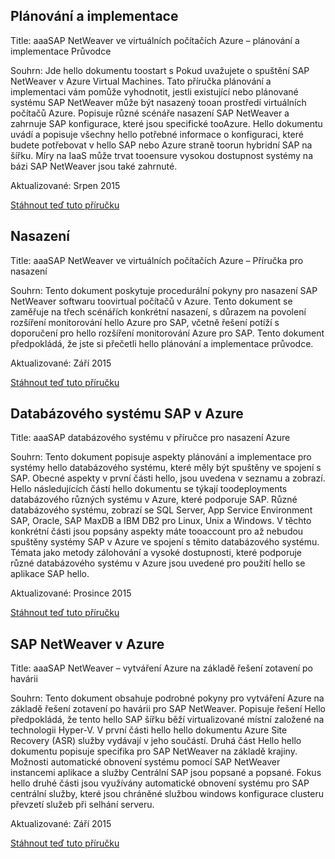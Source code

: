 
## <a name="planning-and-implementation"></a>Plánování a implementace
Title: aaaSAP NetWeaver ve virtuálních počítačích Azure – plánování a implementace Průvodce

Souhrn: Jde hello dokumentu toostart s Pokud uvažujete o spuštění SAP NetWeaver v Azure Virtual Machines. Tato příručka plánování a implementaci vám pomůže vyhodnotit, jestli existující nebo plánované systému SAP NetWeaver může být nasazený tooan prostředí virtuálních počítačů Azure. Popisuje různé scénáře nasazení SAP NetWeaver a zahrnuje SAP konfigurace, které jsou specifické tooAzure. Hello dokumentu uvádí a popisuje všechny hello potřebné informace o konfiguraci, které budete potřebovat v hello SAP nebo Azure straně toorun hybridní SAP na šířku. Míry na IaaS může trvat tooensure vysokou dostupnost systémy na bázi SAP NetWeaver jsou také zahrnuté.

Aktualizované: Srpen 2015

[Stáhnout teď tuto příručku](http://go.microsoft.com/fwlink/?LinkId=397963)

## <a name="deployment"></a>Nasazení
Title: aaaSAP NetWeaver ve virtuálních počítačích Azure – Příručka pro nasazení

Souhrn: Tento dokument poskytuje procedurální pokyny pro nasazení SAP NetWeaver softwaru toovirtual počítačů v Azure. Tento dokument se zaměřuje na třech scénářích konkrétní nasazení, s důrazem na povolení rozšíření monitorování hello Azure pro SAP, včetně řešení potíží s doporučení pro hello rozšíření monitorování Azure pro SAP. Tento dokument předpokládá, že jste si přečetli hello plánování a implementace průvodce.

Aktualizované: Září 2015

[Stáhnout teď tuto příručku](http://go.microsoft.com/fwlink/?LinkId=397964)

## <a name="sap-dbms-on-azure"></a>Databázového systému SAP v Azure
Title: aaaSAP databázového systému v příručce pro nasazení Azure

Souhrn: Tento dokument popisuje aspekty plánování a implementace pro systémy hello databázového systému, které měly být spuštěny ve spojení s SAP. Obecné aspekty v první části hello, jsou uvedena v seznamu a zobrazí. Hello následujících částí hello dokumentu se týkají toodeployments databázového různých systému v Azure, které podporuje SAP. Různé databázového systému, zobrazí se SQL Server, App Service Environment SAP, Oracle, SAP MaxDB a IBM DB2 pro Linux, Unix a Windows. V těchto konkrétní části jsou popsány aspekty máte tooaccount pro až nebudou spuštěny systémy SAP v Azure ve spojení s těmito databázového systému. Témata jako metody zálohování a vysoké dostupnosti, které podporuje různé databázového systému v Azure jsou uvedené pro použití hello se aplikace SAP hello.

Aktualizované: Prosince 2015

[Stáhnout teď tuto příručku](http://go.microsoft.com/fwlink/?LinkId=397965)

## <a name="sap-netweaver-on-azure"></a>SAP NetWeaver v Azure
Title: aaaSAP NetWeaver – vytváření Azure na základě řešení zotavení po havárii

Souhrn: Tento dokument obsahuje podrobné pokyny pro vytváření Azure na základě řešení zotavení po havárii pro SAP NetWeaver. Popisuje řešení Hello předpokládá, že tento hello SAP šířku běží virtualizované místní založené na technologii Hyper-V. V první části hello hello dokumentu Azure Site Recovery (ASR) služby vydávají v jeho součástí. Druhá část Hello hello dokumentu popisuje specifika pro SAP NetWeaver na základě krajiny. Možnosti automatické obnovení systému pomocí SAP NetWeaver instancemi aplikace a služby Centrální SAP jsou popsané a popsané. Fokus hello druhé části jsou využívány automatické obnovení systému pro SAP centrální služby, které jsou chráněné službou windows konfigurace clusteru převzetí služeb při selhání serveru.

Aktualizované: Září 2015

[Stáhnout teď tuto příručku](http://go.microsoft.com/fwlink/?LinkID=521971)

